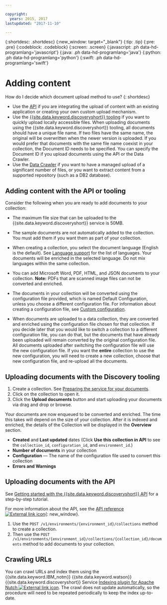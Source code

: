 ```yaml
---

copyright:
  years: 2015, 2017
lastupdated: "2017-11-10"

---
```


{:shortdesc: .shortdesc}
{:new_window: target="_blank"}
{:tip: .tip}
{:pre: .pre}
{:codeblock: .codeblock}
{:screen: .screen}
{:javascript: .ph data-hd-programlang='javascript'}
{:java: .ph data-hd-programlang='java'}
{:python: .ph data-hd-programlang='python'}
{:swift: .ph data-hd-programlang='swift'}

# Adding content

How do I decide which document upload method to use?
{: shortdesc}

-   Use the [API](/docs/services/discovery/getting-started.html) if you are integrating the upload of content with an existing application or creating your own custom upload mechanism.
-   Use the [{{site.data.keyword.discoveryshort}} tooling](/docs/services/discovery/getting-started-tool.html) if you want to quickly upload locally accessible files.
    When uploading documents using the {{site.data.keyword.discoveryshort}} tooling, all documents should have a unique file name. If two files have the same name, the original will be overwritten when the newer version is uploaded. If you would prefer that documents with the same file name coexist in your collection, the Document ID needs to be specified. You can specify the Document ID if you upload documents using the API or the Data Crawler.
-   Use the [Data Crawler](/docs/services/discovery/data-crawler.html) if you want to have a managed upload of a significant number of files, or you want to extract content from a supported repository (such as a DB2 database).

## Adding content with the API or tooling

Consider the following when you are ready to add documents to your collection:

-   The maximum file size that can be uploaded to the {{site.data.keyword.discoveryshort}} service is 50MB.

-   The sample documents are not automatically added to the collection. You must add them if you want them as part of your collection.

-   When creating a collection, you select the document language (English is the default). See [Language support](/docs/services/discovery/language-support.html) for the list of languages. Your documents will be enriched in the selected language. Do not mix languages within the same collection.

-   You can add Microsoft Word, PDF, HTML, and JSON documents to your collection. **Note:** PDFs that are scanned image files can not be converted and enriched.

-   The documents in your collection will be converted using the configuration file provided, which is named Default Configuration, unless you choose a different configuration file. For information about creating a configuration file, see [Custom configuration](/docs/services/discovery/building.html#custom-configuration).

-   When documents are uploaded to a data collection, they are converted and enriched using the configuration file chosen for that collection. If you decide later that you would like to switch a collection to a different configuration file, you can do that, but the documents that have already been uploaded will remain converted by the original configuration file. All documents uploaded after switching the configuration file will use the new configuration file. If you want the **entire** collection to use the new configuration, you will need to create a new collection, choose that new configuration file, and re-upload all the documents.

## Uploading documents with the Discovery tooling

1.  Create a collection. See [Preparing the service for your documents](/docs/services/discovery/building.html#preparing-the-service-for-your-documents).
1.  Click on the collection to open it.
1.  Click the **Upload documents** button and start uploading your documents via drag and drop or browse.

Your documents are now enqueued to be converted and enriched. The time this takes will depend on the size of your collection. After it is indexed and enriched, the details of the Collection will be displayed in the **Overview** section.

-   **Created** and **Last updated** dates (Click **Use this collection in API** to see the `collection_id`, `configuration_id`, and `environment_id`.)
-   **Number of documents** in your collection
-   **Configuration** — The name of the configuration file used to convert this collection
-   **Errors and Warnings**

## Uploading documents with the API

See [Getting started with the {{site.data.keyword.discoveryshort}} API](/docs/services/discovery/getting-started.html) for a step-by-step tutorial.

For more information about the API, see the [API reference ![External link icon](../../icons/launch-glyph.svg "External link icon")](http://www.ibm.com/watson/developercloud/discovery/api/v1/){: new_window}.

1.  Use the `POST /v1/environments/{environment_id}/collections` method to create a collection.
1.  Then use the `POST /v1/environments/{environment_id}/collections/{collection_id}/documents` method to add documents to your collection.

## Crawling URLs

You can crawl URLs and index them using the {{site.data.keyword.IBM_notm}} {{site.data.keyword.watson}} {{site.data.keyword.discoveryshort}} Service [Indexing plugin for Apache Nutch ![External link icon](../../icons/launch-glyph.svg "External link icon")](https://github.com/IBM-Watson/nutch-indexer-discovery). The crawl does not update automatically, so the procedure will need to be repeated periodically to keep the index up-to-date.
